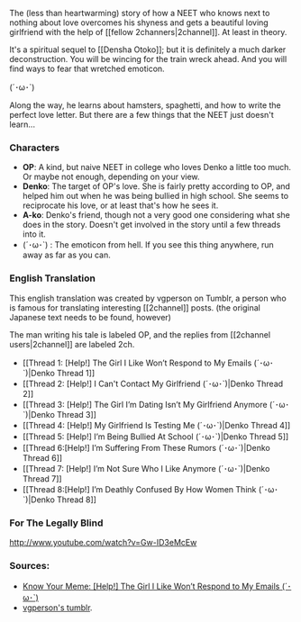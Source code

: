 The (less than heartwarming) story of how a NEET who knows next to nothing about love overcomes his shyness and gets a beautiful loving girlfriend with the help of [[fellow 2channers|2channel]]. At least in theory. 

It's a spiritual sequel to [[Densha Otoko]]; but it is definitely a much darker deconstruction. You will be wincing for the train wreck ahead. And you will find ways to fear that wretched emoticon. 

(´･ω･`)

Along the way, he learns about hamsters, spaghetti, and how to write the perfect love letter. But there are a few things that the NEET just doesn't learn...

### Characters
+ **OP**: A kind, but naive NEET in college who loves Denko a little too much. Or maybe not enough, depending on your view. 
+ **Denko**: The target of OP's love. She is fairly pretty according to OP, and helped him out when he was being bullied in high school. She seems to reciprocate his love, or at least that's how he sees it.
+ **A-ko**: Denko's friend, though not a very good one considering what she does in the story. Doesn't get involved in the story until a few threads into it.
+ (´･ω･`) : The emoticon from hell. If you see this thing anywhere, run away as far as you can.

### English Translation

This english translation was created by vgperson on Tumblr, a person who is famous for translating interesting [[2channel]] posts. (the original Japanese text needs to be found, however)

The man writing his tale is labeled OP, and the replies from [[2channel users|2channel]] are labeled 2ch.

- [[Thread 1: [Help!] The Girl I Like Won’t Respond to My Emails (´･ω･`)|Denko Thread 1]]
- [[Thread 2: [Help!] I Can't Contact My Girlfriend (´･ω･`)|Denko Thread 2]]
- [[Thread 3: [Help!] The Girl I’m Dating Isn’t My Girlfriend Anymore (´･ω･`)|Denko Thread 3]]
- [[Thread 4: [Help!] My Girlfriend Is Testing Me (´･ω･`)|Denko Thread 4]]
- [[Thread 5: [Help!] I’m Being Bullied At School (´･ω･`)|Denko Thread 5]]
- [[Thread 6:[Help!] I’m Suffering From These Rumors (´･ω･`)|Denko Thread 6]]
- [[Thread 7: [Help!] I’m Not Sure Who I Like Anymore (´･ω･`)|Denko Thread 7]]
- [[Thread 8:[Help!] I’m Deathly Confused By How Women Think (´･ω･`)|Denko Thread 8]]

### For The Legally Blind
<http://www.youtube.com/watch?v=Gw-ID3eMcEw>
<script type="text/javascript" src="http://s3.www.universalsubtitles.org/embed.js">
  ({
       video_url: "http://www.youtube.com/watch?v=Gw-ID3eMcEw",
       video_config: {
           color1: '0xFF0000',
           width: 640,
           height: 480
       }
  })
</script>

### Sources:

* [Know Your Meme: [Help!] The Girl I Like Won’t Respond to My Emails (´･ω･`)](http://knowyourmeme.com/memes/help-the-girl-i-like-wont-respond-to-my-emails-%EF%BD%A5%CF%89%EF%BD%A5)
* [vgperson's tumblr](http://vgperson.tumblr.com/post/21533650696/help-the-girl-i-like-wont-respond-to-my-emails). 